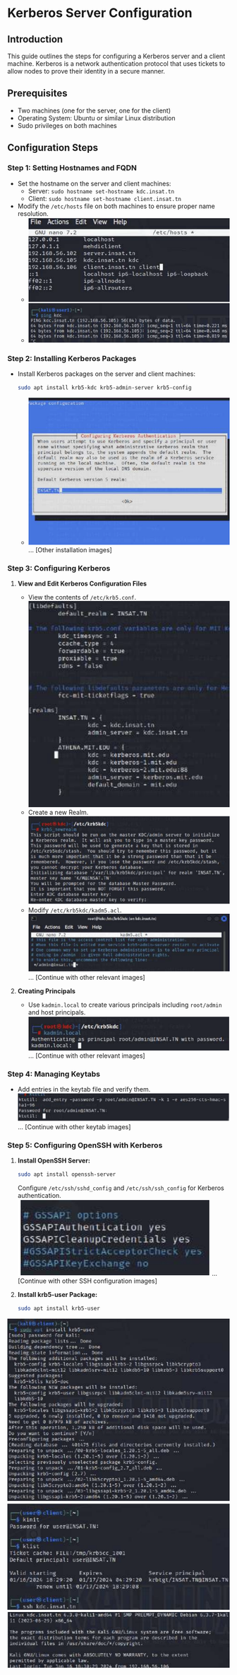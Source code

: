 
# Kerberos Server Configuration 

## Introduction
This guide outlines the steps for configuring a Kerberos server and a client machine. Kerberos is a network authentication protocol that uses tickets to allow nodes to prove their identity in a secure manner.

## Prerequisites
- Two machines (one for the server, one for the client)
- Operating System: Ubuntu or similar Linux distribution
- Sudo privileges on both machines

## Configuration Steps

### Step 1: Setting Hostnames and FQDN
- Set the hostname on the server and client machines:
   - Server: `sudo hostname set-hostname kdc.insat.tn`
   - Client: `sudo hostname set-hostname client.insat.tn`
- Modify the `/etc/hosts` file on both machines to ensure proper name resolution.
   - ![Hosts File Server](images/Untitled.png)
   - ![Hosts File Client](images/Untitled%201.png)

### Step 2: Installing Kerberos Packages
- Install Kerberos packages on the server and client machines:
  ```bash
  sudo apt install krb5-kdc krb5-admin-server krb5-config
  ```
   - ![Kerberos Package Installation](images/Untitled%202.png)
     ... [Other installation images]

### Step 3: Configuring Kerberos
1. **View and Edit Kerberos Configuration Files**
   - View the contents of `/etc/krb5.conf`.
     ![Krb5.conf](images/Untitled%205.png)
   - Create a new Realm.
     ![New Realm](images/Untitled%206.png)
   - Modify `/etc/krb5kdc/kadm5.acl`.
     ![Kadm5.acl Modification](images/Untitled%207.png)
     ... [Continue with other relevant images]

2. **Creating Principals**
   - Use `kadmin.local` to create various principals including `root/admin` and host principals.
     ![Creating Principals](images/Untitled%209.png)
     ... [Continue with other relevant images]

### Step 4: Managing Keytabs
- Add entries in the keytab file and verify them.
  ![Keytab Addition](images/Untitled%2014.png)
  ... [Continue with other keytab images]

### Step 5: Configuring OpenSSH with Kerberos
1. **Install OpenSSH Server:**
   ```bash
   sudo apt install openssh-server
   ```
   Configure `/etc/ssh/sshd_config` and `/etc/ssh/ssh_config` for Kerberos authentication.
   ![SSH Configuration](images/Untitled%2020.png)
   ... [Continue with other SSH configuration images]

2. **Install krb5-user Package:**
   ```bash
   sudo apt install krb5-user
   ```
![krb5-user Installation](images/Untitled%2023.png)
![krb5-user Installation](images/Untitled%2024.png)
![krb5-user Installation](images/Untitled%2025.png)

 

